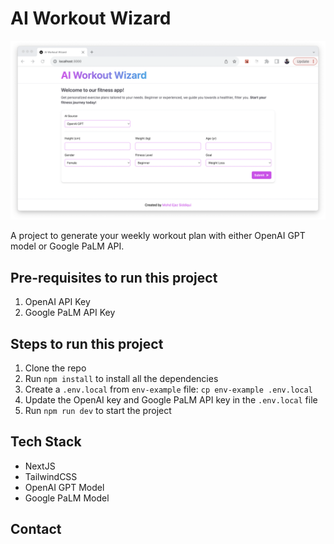 # AI Workout Wizard

<p align="center">
  <img src="public/demo.png" />
</p>

A project to generate your weekly workout plan with either OpenAI GPT model or Google PaLM API. 

## Pre-requisites to run this project

1. OpenAI API Key
2. Google PaLM API Key

## Steps to run this project

1. Clone the repo
2. Run `npm install` to install all the dependencies
3. Create a `.env.local` from `env-example` file: `cp env-example .env.local`
4. Update the OpenAI key and Google PaLM API key in the `.env.local` file
5. Run `npm run dev` to start the project


## Tech Stack

- NextJS
- TailwindCSS
- OpenAI GPT Model
- Google PaLM Model

## Contact
